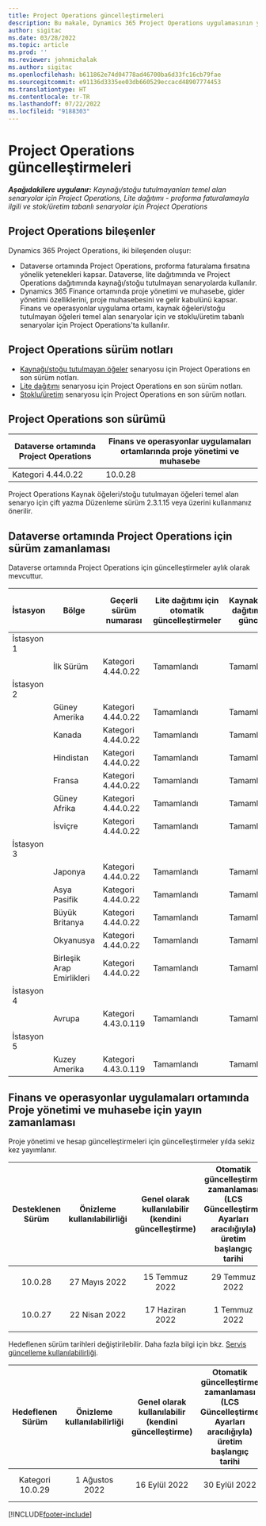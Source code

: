 ```yaml
---
title: Project Operations güncelleştirmeleri
description: Bu makale, Dynamics 365 Project Operations uygulamasının yayınlanmış sürümleri hakkında bilgi sağlar.
author: sigitac
ms.date: 03/28/2022
ms.topic: article
ms.prod: ''
ms.reviewer: johnmichalak
ms.author: sigitac
ms.openlocfilehash: b611862e74d04778ad46700ba6d33fc16cb79fae
ms.sourcegitcommit: e91136d3335ee03db660529eccacd48907774453
ms.translationtype: HT
ms.contentlocale: tr-TR
ms.lasthandoff: 07/22/2022
ms.locfileid: "9188303"
---
```

# <a name="project-operations-updates"></a>Project Operations güncelleştirmeleri

_**Aşağıdakilere uygulanır:** Kaynağı/stoğu tutulmayanları temel alan senaryolar için Project Operations, Lite dağıtımı - proforma faturalamayla ilgili ve stok/üretim tabanlı senaryolar için Project Operations_



## <a name="project-operations-components"></a>Project Operations bileşenler

Dynamics 365 Project Operations, iki bileşenden oluşur:

- Dataverse ortamında Project Operations, proforma faturalama fırsatına yönelik yetenekleri kapsar. Dataverse, lite dağıtımında ve Project Operations dağıtımında kaynağı/stoğu tutulmayan senaryolarda kullanılır.
- Dynamics 365 Finance ortamında proje yönetimi ve muhasebe, gider yönetimi özelliklerini, proje muhasebesini ve gelir kabulünü kapsar. Finans ve operasyonlar uygulama ortamı, kaynak öğeleri/stoğu tutulmayan öğeleri temel alan senaryolar için ve stoklu/üretim tabanlı senaryolar için Project Operations'ta kullanılır.

## <a name="project-operations-release-notes"></a>Project Operations sürüm notları
- [Kaynağı/stoğu tutulmayan öğeler](whats-new-july-2022-resource-based.md) senaryosu için Project Operations en son sürüm notları.
- [Lite dağıtımı](../pro/whats-new/whats-new-july-2022-lite.md) senaryosu için Project Operations en son sürüm notları.
- [Stoklu/üretim](../prod-pma/whats-new/whats-new-jul-2022-stocked.md) senaryosu için Project Operations en son sürüm notları.

## <a name="project-operations-latest-version"></a>Project Operations son sürümü

| Dataverse ortamında Project Operations | Finans ve operasyonlar uygulamaları ortamlarında proje yönetimi ve muhasebe | 
| --- | --- |
| Kategori 4.44.0.22 | 10.0.28 |

Project Operations Kaynak öğeleri/stoğu tutulmayan öğeleri temel alan senaryo için çift yazma Düzenleme sürüm 2.3.1.15 veya üzerini kullanmanız önerilir.

## <a name="release-schedule-for-project-operations-on-dataverse-environment"></a>Dataverse ortamında Project Operations için sürüm zamanlaması

Dataverse ortamında Project Operations için güncelleştirmeler aylık olarak mevcuttur. 

| İstasyon | Bölge | Geçerli sürüm numarası | Lite dağıtımı için otomatik güncelleştirmeler | Kaynak/Stoklanmayan dağıtım için otomatik güncelleştirmeler | Sonraki sürüm numarası | Genel olarak kullanılabilen bir sonraki sürüm |
|-----------|-----------------------|-----------------|--------------------|---------------------|---------------------|---------------------|
| İstasyon 1 |   &nbsp;              |    &nbsp;       | &nbsp;             |      &nbsp;         |      &nbsp;         |      &nbsp;         |
|   &nbsp;  | İlk Sürüm         |  Kategori 4.44.0.22      | Tamamlandı           | Tamamlandı            | Henüz belirlenmedi                 | 05 Ağustos 2022       |
| İstasyon 2 |   &nbsp;              |    &nbsp;       | &nbsp;             |      &nbsp;         |      &nbsp;         |      &nbsp;         |
|   &nbsp;  | Güney Amerika         |  Kategori 4.44.0.22      | Tamamlandı           | Tamamlandı            | Henüz belirlenmedi                 | 06 Ağustos 2022       |
|   &nbsp;  | Kanada                |  Kategori 4.44.0.22      | Tamamlandı           | Tamamlandı            | Henüz belirlenmedi                 | 06 Ağustos 2022       |
|   &nbsp;  | Hindistan                 |  Kategori 4.44.0.22      | Tamamlandı           | Tamamlandı            | Henüz belirlenmedi                 | 06 Ağustos 2022       |
|   &nbsp;  | Fransa                |  Kategori 4.44.0.22      | Tamamlandı           | Tamamlandı            | Henüz belirlenmedi                 | 06 Ağustos 2022       |
|   &nbsp;  | Güney Afrika          |  Kategori 4.44.0.22      | Tamamlandı           | Tamamlandı            | Henüz belirlenmedi                 | 06 Ağustos 2022       |
|   &nbsp;  | İsviçre           |  Kategori 4.44.0.22      | Tamamlandı           | Tamamlandı            | Henüz belirlenmedi                 | 06 Ağustos 2022       |
| İstasyon 3 |      &nbsp;           |     &nbsp;      |     &nbsp;         |      &nbsp;         |      &nbsp;         |      &nbsp;         |
|   &nbsp;  | Japonya                 |  Kategori 4.44.0.22      | Tamamlandı      | Tamamlandı       | Henüz belirlenmedi                 | 12 Ağustos 2022       |
|   &nbsp;  | Asya Pasifik          |  Kategori 4.44.0.22      | Tamamlandı      | Tamamlandı       | Henüz belirlenmedi                 | 12 Ağustos 2022       |
|   &nbsp;  | Büyük Britanya         |  Kategori 4.44.0.22      | Tamamlandı      | Tamamlandı       | Henüz belirlenmedi                 | 12 Ağustos 2022       |
|   &nbsp;  | Okyanusya               |  Kategori 4.44.0.22      | Tamamlandı      | Tamamlandı       | Henüz belirlenmedi                 | 12 Ağustos 2022       |
|   &nbsp;  | Birleşik Arap Emirlikleri  |  Kategori 4.44.0.22      | Tamamlandı      | Tamamlandı       | Henüz belirlenmedi                 | 12 Ağustos 2022       |
| İstasyon 4 |     &nbsp;            |     &nbsp;      |     &nbsp;         |      &nbsp;         |      &nbsp;         |      &nbsp;         |
|   &nbsp;  | Avrupa                |  Kategori 4.43.0.119      | Tamamlandı           | Tamamlandı            | Kategori 4.44.0.22           | 29 Temmuz 2022       |
| İstasyon 5 |     &nbsp;            |     &nbsp;      |     &nbsp;         |      &nbsp;         |      &nbsp;         |      &nbsp;         |
|   &nbsp;  | Kuzey Amerika         |  Kategori 4.43.0.119      | Tamamlandı           | Tamamlandı            | Kategori 4.44.0.22           | 05 Ağustos 2022       |

## <a name="release-schedule-for-project-management-and-accounting-in-the-finance-and-operations-apps-environment"></a>Finans ve operasyonlar uygulamaları ortamında Proje yönetimi ve muhasebe için yayın zamanlaması

Proje yönetimi ve hesap güncelleştirmeleri için güncelleştirmeler yılda sekiz kez yayımlanır.

|Desteklenen Sürüm| Önizleme kullanılabilirliği | Genel olarak kullanılabilir (kendini güncelleştirme) | Otomatik güncelleştirme zamanlaması (LCS Güncelleştirme Ayarları aracılığıyla) üretim başlangıç tarihi |   Hizmet bitişi   |
|:---------------:|:---------------------------:|:---------------------------------:|:--------------------------------------------------------------------:|:------------------:|
|     10.0.28     |      27 Mayıs 2022           |        15 Temmuz 2022              |                          29 Temmuz 2022                               | 21 Ekim 2022   |
|     10.0.27     |      22 Nisan 2022         |        17 Haziran 2022              |                          1 Temmuz 2022                                | 16 Eylül 2022 |

Hedeflenen sürüm tarihleri değiştirilebilir. Daha fazla bilgi için bkz. [Servis güncelleme kullanılabilirliği](/dynamics365/fin-ops-core/fin-ops/get-started/public-preview-releases?toc=%2fdynamics365%2ffinance%2ftoc.json).

|Hedeflenen Sürüm | Önizleme kullanılabilirliği | Genel olarak kullanılabilir (kendini güncelleştirme) | Otomatik güncelleştirme zamanlaması (LCS Güncelleştirme Ayarları aracılığıyla) üretim başlangıç tarihi |   Hizmet bitişi   |
|:---------------:|:---------------------------:|:---------------------------------:|:--------------------------------------------------------------------:|:------------------:|
|     Kategori 10.0.29     |      1 Ağustos 2022         |       16 Eylül 2022          |                        30 Eylül 2022                            | 13 Ocak 2023   |

[!INCLUDE[footer-include](../includes/footer-banner.md)]
